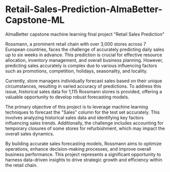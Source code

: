 # Retail-Sales-Prediction-AlmaBetter-Capstone-ML
AlmaBetter capstone machine learning final project "Retail Sales Prediction"

Rossmann, a prominent retail chain with over 3,000 stores across 7 European countries, faces the challenge of accurately predicting daily sales up to six weeks in advance. This prediction is crucial for effective resource allocation, inventory management, and overall business planning. However, predicting sales accurately is complex due to various influencing factors such as promotions, competition, holidays, seasonality, and locality.

Currently, store managers individually forecast sales based on their unique circumstances, resulting in varied accuracy of predictions. To address this issue, historical sales data for 1,115 Rossmann stores is provided, offering a valuable opportunity to develop robust forecasting models.

The primary objective of this project is to leverage machine learning techniques to forecast the "Sales" column for the test set accurately. This involves analyzing historical sales data and identifying key factors influencing sales trends. Additionally, the challenge includes accounting for temporary closures of some stores for refurbishment, which may impact the overall sales dynamics.

By building accurate sales forecasting models, Rossmann aims to optimize operations, enhance decision-making processes, and improve overall business performance. This project represents a significant opportunity to harness data-driven insights to drive strategic growth and efficiency within the retail chain.

